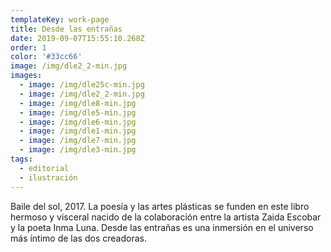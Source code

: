 ```yaml
---
templateKey: work-page
title: Desde las entrañas
date: 2019-09-07T15:55:10.268Z
order: 1
color: '#33cc66'
image: /img/dle2_2-min.jpg
images:
  - image: /img/dle25c-min.jpg
  - image: /img/dle2_2-min.jpg
  - image: /img/dle8-min.jpg
  - image: /img/dle5-min.jpg
  - image: /img/dle6-min.jpg
  - image: /img/dle1-min.jpg
  - image: /img/dle7-min.jpg
  - image: /img/dle3-min.jpg
tags:
  - editorial
  - ilustración
---
```

Baile del sol, 2017. La poesía y las artes plásticas se funden en este libro hermoso y visceral nacido de la colaboración entre la artista Zaida Escobar y la poeta Inma Luna. Desde las entrañas es una inmersión en el universo más íntimo de las dos creadoras.
